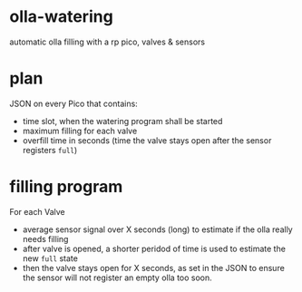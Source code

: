 # olla-watering
automatic olla filling with a rp pico, valves &amp; sensors


# plan

JSON on every Pico that contains: 
- time slot, when the watering program shall be started
- maximum filling for each valve
- overfill time in seconds (time the valve stays open after the sensor registers `full`)

# filling program
For each Valve 
- average sensor signal over X seconds (long) to estimate if the olla really needs filling
- after valve is opened, a shorter peridod of time is used to estimate the new `full` state
- then the valve stays open for X seconds, as set in the JSON to ensure the sensor will not register an empty olla too soon. 